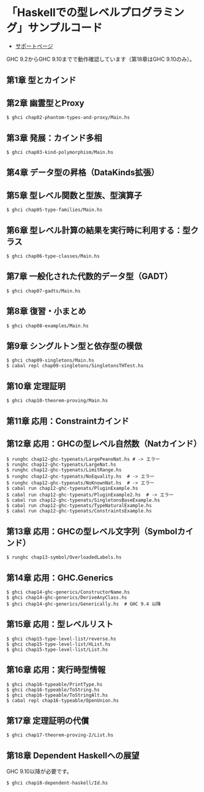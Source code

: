 # 「Haskellでの型レベルプログラミング」サンプルコード

* [サポートページ](https://lab.miz-ar.info/haskell-type-level/)

GHC 9.2からGHC 9.10までで動作確認しています（第18章はGHC 9.10のみ）。

## 第1章 型とカインド

## 第2章 幽霊型とProxy

```
$ ghci chap02-phantom-types-and-proxy/Main.hs
```

## 第3章 発展：カインド多相

```
$ ghci chap03-kind-polymorphism/Main.hs
```

## 第4章 データ型の昇格（DataKinds拡張）

## 第5章 型レベル関数と型族、型演算子

```
$ ghci chap05-type-families/Main.hs
```

## 第6章 型レベル計算の結果を実行時に利用する：型クラス

```
$ ghci chap06-type-classes/Main.hs
```

## 第7章 一般化された代数的データ型（GADT）

```
$ ghci chap07-gadts/Main.hs
```

## 第8章 復習・小まとめ

```
$ ghci chap08-examples/Main.hs
```

## 第9章 シングルトン型と依存型の模倣

```
$ ghci chap09-singletons/Main.hs
$ cabal repl chap09-singletons/SingletonsTHTest.hs
```

## 第10章 定理証明

```
$ ghci chap10-theorem-proving/Main.hs
```

## 第11章 応用：Constraintカインド

## 第12章 応用：GHCの型レベル自然数（Natカインド）

```
$ runghc chap12-ghc-typenats/LargePeanoNat.hs # -> エラー
$ runghc chap12-ghc-typenats/LargeNat.hs
$ runghc chap12-ghc-typenats/LimitRange.hs
$ runghc chap12-ghc-typenats/NoEquality.hs  # -> エラー
$ runghc chap12-ghc-typenats/NoKnownNat.hs  # -> エラー
$ cabal run chap12-ghc-typenats/PluginExample.hs
$ cabal run chap12-ghc-typenats/PluginExample2.hs  # -> エラー
$ cabal run chap12-ghc-typenats/SingletonsBaseExample.hs
$ cabal run chap12-ghc-typenats/TypeNaturalExample.hs
$ cabal run chap12-ghc-typenats/ConstraintsExample.hs
```

## 第13章 応用：GHCの型レベル文字列（Symbolカインド）

```
$ runghc chap13-symbol/OverloadedLabels.hs
```

## 第14章 応用：GHC.Generics

```
$ ghci chap14-ghc-generics/ConstructorName.hs
$ ghci chap14-ghc-generics/DeriveAnyClass.hs
$ ghci chap14-ghc-generics/Generically.hs  # GHC 9.4 以降
```

## 第15章 応用：型レベルリスト

```
$ ghci chap15-type-level-list/reverse.hs
$ ghci chap15-type-level-list/HList.hs
$ ghci chap15-type-level-list/List.hs
```

## 第16章 応用：実行時型情報

```
$ ghci chap16-typeable/PrintType.hs
$ ghci chap16-typeable/ToString.hs
$ ghci chap16-typeable/ToStringAlt.hs
$ cabal repl chap16-typeable/OpenUnion.hs
```

## 第17章 定理証明の代償

```
$ ghci chap17-theorem-proving-2/List.hs
```

## 第18章 Dependent Haskellへの展望

GHC 9.10以降が必要です。

```
$ ghci chap18-dependent-haskell/Id.hs
```
